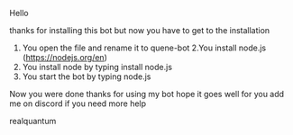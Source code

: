 Hello 

thanks for installing this bot but now you have to get to the installation

1. You open the file and rename it to quene-bot
2.You install node.js (https://nodejs.org/en)
3. You install node by typing install node.js
4. You start the bot by typing node.js

Now you were done thanks for using my bot hope it goes well for you add me on discord if you need more help

realquantum
